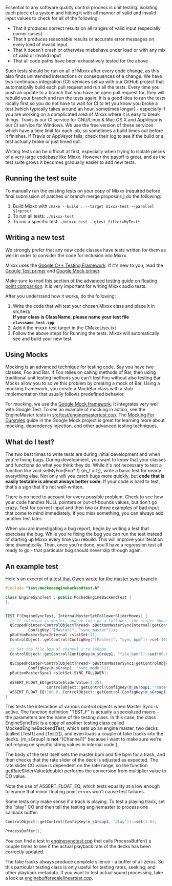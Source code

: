 Essential to any software quality control process is unit testing:
isolating each piece of a system and hitting it with all manner of valid
and invalid input values to check for all of the following:

  - That it produces correct results on all ranges of valid input
    (especially corner cases)
  - That it produces reasonable results or accurate error messages on
    every kind of invalid input
  - That it doesn't crash or otherwise misbehave under load or with any
    mix of valid or invalid input
  - That all code paths have been exhaustively tested for the above

Such tests should be run on all of Mixxx after every code change, as
this also finds unintended interactions or consequences of a change. We
have two continuous integration (CI) services set up with our GitHub
project that automatically build each pull request and run all the
tests. Every time you push an update to a branch that you have an open
pull request for, they will rebuild your branch and run the tests again.
It is a good idea to run the tests locally first so you do not have to
wait for CI to let you know you broke a test (which typically takes
around an hour, sometimes longer) - especially if you are working on a
complicated area of Mixxx where it is easy to break things. Travis is
our CI service for GNU/Linux & Mac OS X and AppVeyor is our CI service
for Windows. We use the free version of these services which have a time
limit for each job, so sometimes a build times out before it finishes.
If Travis or AppVeyor fails, check their log to see if the build or a
test actually broke or just timed out.

Writing tests can be difficult at first, especially when trying to
isolate pieces of a very large codebase like Mixxx. However the payoff
is great, and as the test suite grows it becomes gradually easier to 
add new tests.

## Running the test suite

To manually run the existing tests on your copy of Mixxx (required
before final submission of patches or branch merge proposals,) do the
following:

1.  Build Mixxx with `cmake --build . --target mixxx-test --parallel $(nproc)`
2.  To run all tests: `./mixxx-test` 
3.  To run a specific test: `./mixxx-test --gtest_filter=MyTest*`

## Writing a new test

We strongly prefer that any new code classes have tests written for them
as well in order to consider the code for inclusion into Mixxx.

Mixxx uses the [Google C++ Testing Framework](https://github.com/google/googletest).
If it's new to you, read the [Google Test primer](https://github.com/google/googletest/blob/master/googletest/docs/primer.md)
and [Google Mock primer](https://github.com/google/googletest/blob/master/googlemock/docs/for_dummies.md).

Make sure to read
[this section of the advanced testing guide on floating point comparison](https://github.com/google/googletest/blob/master/googletest/docs/advanced.md#floating-point-comparison).
It is very important for writing Mixxx audio tests.

After you understand how it works, do the following:

1.  Write the code that will test your chosen Mixxx class and place it in src/test/  
    **If your class is ClassName, please name your test file `classname_test.cpp`**
2.  Add it the mixxx-test target in the CMakeLists.txt
3.  Follow the above steps for Running the tests. 
    Mixxx will automatically see and build your new test.

## Using Mocks

Mocking is an advanced technique for testing code. Say you have two
classes, Foo and Bar. If Foo relies on calling methods of Bar, then
using traditional unit testing methods you can't test Foo without also
testing Bar. Mocks allow you to solve this problem by creating a mock of
Bar. Using a mocking framework, you create a MockBar class with a stub
implementation that usually follows predefined behavior.

For mocking, we use the [Google Mock framework](https://github.com/google/googletest/tree/master/googlemock). 
It integrates very well with Google Test.
To see an example of mocking in action, see the EngineMaster tests in
[src/test/enginemastertest.cpp](https://github.com/mixxxdj/mixxx/blob/master/src/test/enginemastertest.cpp).
The [Mocking For Dummies](https://github.com/google/googletest/blob/master/googlemock/docs/for_dummies.md)
guide in the Google Mock project is great for learning more about mocking,
dependency injection, and other advanced testing techniques.

## What do I test?

The two best times to write tests are during initial development and
when you're fixing bugs. During development, you want to know that your
classes and functions do what you think they do. While it's not
necessary to test a function like void setMyFoo(Foo\* f) {m\_f = f;},
write a basic test for nearly everything else. Not only will you catch
bugs more quickly, but **code that is easily testable is almost always
better code.** If your code is hard to test, that's a sign that it's not
well-written.

There is no need to account for every possible problem. Check to see how
your code handles NULL pointers or out-of-bounds values, but don't go
crazy. Test for correct input and then two or three examples of bad
input that come to mind immediately. If you miss something, you can
always add another test later.

When you are investigating a bug report, begin by writing a test that
exercises the bug. While you're fixing the bug you can run the test
instead of starting up Mixxx every time you rebuild. This will improve
your iteration time dramatically. Then, once you're done, you'll have a
regression test all ready to go - that particular bug should never
slip through again.

## An example test

Here's an excerpt of [a test that Owen wrote for the master sync branch](https://github.com/mixxxdj/mixxx/blob/master/src/test/enginesynctest.cpp):
``` cpp
#include "test/mockedenginebackendtest.h"

class EngineSyncTest : public MockedEngineBackendTest {
};


TEST_F(EngineSyncTest, InternalMasterSetFollowerSliderMoves) {
  // If internal is master, and we turn on a follower, the slider should move.
  QScopedPointer<ControlObjectThread> pButtonMasterSyncInternal(getControlObjectThread(
          ConfigKey("[Master]", "sync_master")));
  pButtonMasterSyncInternal->slotSet(1);
  ControlObject::getControl(ConfigKey("[Master]", "sync_bpm"))->set(100.0);
  
  // Set the file bpm of channel 1 to 160bpm.
  ControlObject::getControl(ConfigKey(m_sGroup1, "file_bpm"))->set(80.0);
  
  QScopedPointer<ControlObjectThread> pButtonMasterSync1(getControlObjectThread(
          ConfigKey(m_sGroup1, "sync_mode")));
  pButtonMasterSync1->slotSet(SYNC_FOLLOWER);
  
  ASSERT_FLOAT_EQ(getRateSliderValue(1.25),
                  ControlObject::getControl(ConfigKey(m_sGroup1, "rate"))->get());
  ASSERT_FLOAT_EQ(100.0, ControlObject::getControl(ConfigKey(m_sGroup1, "bpm"))->get());
}

```

This tests the interaction of various control objects when Master Sync
is active. The function definition "TEST\_F" is actually a specialized
macro - the parameters are the name of the testing class. In this case,
the class EngineSyncTest is a copy of another testing class called
MockedEngineBackendTest, which sets up an engine master, two decks
(called \[Test1\] and \[Test2\]), and even loads a couple of fake tracks
into the decks. (m\_sGroup1 is **not** "\[Channel1\]" because I want to
make sure we're not relying on specific string values in internal code.)

The body of the test itself sets the master bpm and file bpm for a
track, and then checks that the rate slider of the deck is adjusted as
expected. The rate slider CO value is dependent on the rate range, so
the function getRateSliderValue(double) performs the conversion from
multiplier value to CO value.

Note the use of ASSERT\_FLOAT\_EQ, which tests equality at a low enough
tolerance that minor floating point errors won't cause test failures.

Some tests only make sense if a track is playing. To test a playing
track, set the "play" CO and then tell the testing enginemaster
to process one callback buffer:

``` cpp
ControlObject::getControl(ConfigKey(m_sGroup1, "play"))->set(1.0);

ProcessBuffer();
```

You can find a test in [enginesynctest.cpp](https://github.com/mixxxdj/mixxx/blob/master/src/test/enginesynctest.cpp)
that calls ProcessBuffer() a couple times to see if the actual 
playback rate of the decks has been correctly updated.

The fake tracks always produce complete silence - a buffer of all
zeros. So this particular testing class is only useful for testing
rates, seeking, and other playback metadata. If you want to test actual
sound processing, take a look at 
[enginebufferscalelineartest.cpp](https://github.com/mixxxdj/mixxx/blob/master/src/test/enginebufferscalelineartest.cpp).
